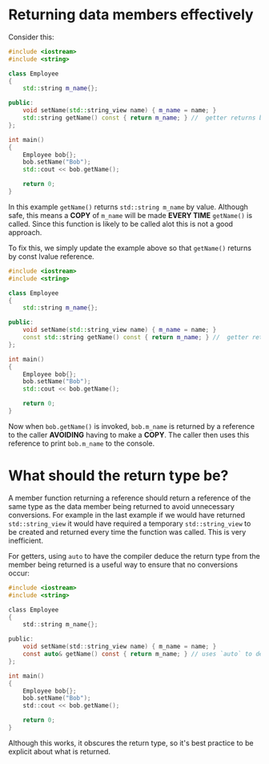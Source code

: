 # Returning data members effectively

Consider this:

```cpp
#include <iostream>
#include <string>

class Employee
{
	std::string m_name{};

public:
	void setName(std::string_view name) { m_name = name; }
	std::string getName() const { return m_name; } //  getter returns by value
};

int main()
{
	Employee bob{};
	bob.setName("Bob");
	std::cout << bob.getName();

	return 0;
}
```

In this example `getName()` returns `std::string m_name` by value. Although safe, this means a **COPY** of `m_name` will be made **EVERY TIME** `getName()` is called. Since this function is likely to be called alot this is not a good approach.

To fix this, we simply update the example above so that `getName()` returns by const lvalue reference.

```cpp
#include <iostream>
#include <string>

class Employee
{
	std::string m_name{};

public:
	void setName(std::string_view name) { m_name = name; }
	const std::string getName() const { return m_name; } //  getter returns by value by const reference
};

int main()
{
	Employee bob{};
	bob.setName("Bob");
	std::cout << bob.getName();

	return 0;
}
```

Now when `bob.getName()` is invoked, `bob.m_name` is returned by a reference to the caller **AVOIDING** having to make a **COPY**. The caller then uses this reference to print `bob.m_name` to the console.

# What should the return type be?

A member function returning a reference should return a reference of the same type as the data member being returned to avoid unnecessary conversions. For example in the last example if we would have returned `std::string_view` it would have required a temporary `std::string_view` to be created and returned every time the function was called. This is very inefficient.

For getters, using `auto` to have the compiler deduce the return type from the member being returned is a useful way to ensure that no conversions occur:

```c
#include <iostream>
#include <string>

class Employee
{
	std::string m_name{};

public:
	void setName(std::string_view name) { m_name = name; }
	const auto& getName() const { return m_name; } // uses `auto` to deduce return type from m_name
};

int main()
{
	Employee bob{};
	bob.setName("Bob");
	std::cout << bob.getName();

	return 0;
}
```

Although this works, it obscures the return type, so it's best practice to be explicit about what is returned.